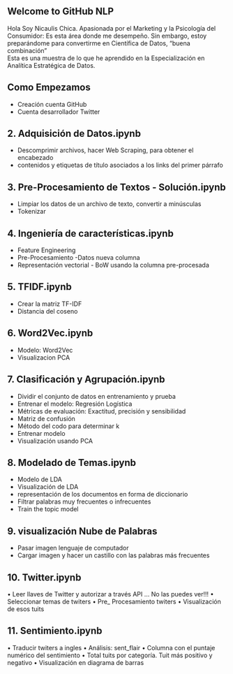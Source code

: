 
## Welcome to GitHub NLP
  
Hola Soy Nicaulis Chica. Apasionada por el Marketing y la Psicología del Consumidor: Es esta área donde me desempeño. Sin embargo, estoy preparándome para convertirme en Científica de Datos, “buena combinación”       
Esta es una muestra de lo que he aprendido en la Especialización en Analítica Estratégica de Datos. 

## Como Empezamos  
-	Creación cuenta GitHub 
-	Cuenta desarrollador Twitter

## 2. Adquisición de Datos.ipynb

-	Descomprimir archivos, hacer Web Scraping, para obtener el encabezado 
-	contenidos y etiquetas de título asociados a los links del primer párrafo

## 3. Pre-Procesamiento de Textos - Solución.ipynb
-	Limpiar los datos de un archivo de texto, convertir a minúsculas
-	Tokenizar

## 4. Ingeniería de características.ipynb
-	Feature Engineering
-	Pre-Procesamiento -Datos nueva columna
-	Representación vectorial - BoW usando la columna pre-procesada

## 5. TFIDF.ipynb
-	Crear la matriz TF-IDF
-	Distancia del coseno

## 6.  Word2Vec.ipynb

-	Modelo: Word2Vec
-	Visualizacion PCA


## 7. Clasificación y Agrupación.ipynb
-	Dividir el conjunto de datos en entrenamiento y prueba
-	Entrenar el modelo: Regresión Logística
-	Métricas de evaluación: Exactitud, precisión y sensibilidad
-	Matriz de confusión
-	Método del codo para determinar k
-	Entrenar modelo 
-	Visualización usando PCA


## 8.  Modelado de Temas.ipynb
-	Modelo de LDA
-	Visualización de LDA
-	representación de los documentos en forma de diccionario
-	Filtrar palabras muy frecuentes o infrecuentes
-	Train the topic model


## 9.  visualización Nube de Palabras
-	Pasar imagen lenguaje de computador
-	Cargar imagen y hacer un castillo con las palabras más frecuentes


## 10. Twitter.ipynb
•	Leer llaves de Twitter y autorizar a través API … No las puedes ver!!!
•	Seleccionar temas de twiters
•	Pre_ Procesamiento twiters
•	Visualización de esos tuits


## 11.  Sentimiento.ipynb
•	Traducir twiters a ingles
•	Análisis: sent_flair
•	Columna con el puntaje numérico del sentimiento
•	Total tuits por categoría. Tuit más positivo y negativo
•	Visualización en diagrama de barras
